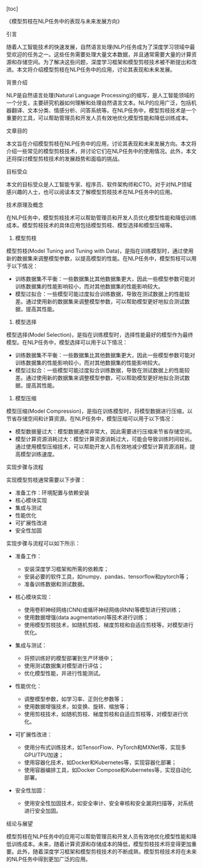 
[toc]                    
                
                
《模型剪枝在NLP任务中的表现与未来发展方向》

引言

随着人工智能技术的快速发展，自然语言处理(NLP)任务成为了深度学习领域中最受欢迎的任务之一。这些任务需要处理大量文本数据，并且通常需要大量的计算资源和存储空间。为了解决这些问题，深度学习框架和模型剪枝技术被不断提出和改进。本文将介绍模型剪枝在NLP任务中的应用，讨论其表现和未来发展。

背景介绍

NLP是自然语言处理(Natural Language Processing)的缩写，是人工智能领域的一个分支，主要研究机器如何理解和处理自然语言文本。NLP的应用广泛，包括机器翻译、文本分类、情感分析、问答系统等。在NLP任务中，模型剪枝技术是一个重要的工具，可以帮助管理员和开发人员有效地优化模型性能和降低训练成本。

文章目的

本文旨在介绍模型剪枝在NLP任务中的应用，讨论其表现和未来发展方向。本文将介绍一些常见的模型剪枝技术，并讨论它们在NLP任务中的使用情况。此外，本文还将探讨模型剪枝技术的发展趋势和面临的挑战。

目标受众

本文的目标受众是人工智能专家、程序员、软件架构师和CTO。对于对NLP领域感兴趣的人士，也可以阅读本文了解模型剪枝技术在NLP任务中的应用。

技术原理及概念

在NLP任务中，模型剪枝技术可以帮助管理员和开发人员优化模型性能和降低训练成本。模型剪枝技术的具体应用包括模型剪枝、模型选择和模型压缩等。

1. 模型剪枝

模型剪枝(Model Tuning and Tuning with Data)，是指在训练模型时，通过使用新的数据集来调整模型参数，以提高模型的性能。在NLP任务中，模型剪枝可以用于以下情况：

- 训练数据集不平衡：一些数据集比其他数据集更大，因此一些模型参数可能对训练数据集的性能影响较小，而对其他数据集的性能影响较大。
- 模型过拟合：一些模型可能过度拟合训练数据，导致在测试数据上的性能较差。通过使用新的数据集来调整模型参数，可以帮助模型更好地拟合测试数据，提高其性能。

1. 模型选择

模型选择(Model Selection)，是指在训练模型时，选择性能最好的模型作为最终模型。在NLP任务中，模型选择可以用于以下情况：

- 训练数据集不平衡：一些数据集比其他数据集更大，因此一些模型参数可能对训练数据集的性能影响较小，而对其他数据集的性能影响较大。
- 模型过拟合：一些模型可能过度拟合训练数据，导致在测试数据上的性能较差。通过使用新的数据集来调整模型参数，可以帮助模型更好地拟合测试数据，提高其性能。

1. 模型压缩

模型压缩(Model Compression)，是指在训练模型时，将模型数据进行压缩，以节省存储空间和计算资源。在NLP任务中，模型压缩可以用于以下情况：

- 模型数据量过大：模型数据通常非常大，因此需要进行压缩来节省存储空间。
- 模型计算资源消耗过大：模型计算资源消耗过大，可能会导致训练时间较长。通过使用模型压缩技术，可以帮助开发人员有效地减少模型计算资源消耗，提高模型训练速度。

实现步骤与流程

实现模型剪枝通常需要以下步骤：

- 准备工作：环境配置与依赖安装
- 核心模块实现
- 集成与测试
- 性能优化
- 可扩展性改进
- 安全性加固

实现步骤与流程可以如下所示：

- 准备工作：

   - 安装深度学习框架和所需的依赖库；
   - 安装必要的软件工具，如numpy、pandas、tensorflow和pytorch等；
   - 准备训练数据和测试数据。

- 核心模块实现：

   - 使用卷积神经网络(CNN)或循环神经网络(RNN)等模型进行预训练；
   - 使用数据增强(data augmentation)等技术进行训练；
   - 使用模型剪枝技术，如随机剪枝、梯度剪枝和自适应剪枝等，对模型进行优化。

- 集成与测试：

   - 将预训练好的模型部署到生产环境中；
   - 使用测试数据集对模型进行评估；
   - 优化模型性能，并进行性能测试。

- 性能优化：

   - 调整模型参数，如学习率、正则化参数等；
   - 使用数据增强技术，如变换、旋转、缩放等；
   - 使用剪枝技术，如随机剪枝、梯度剪枝和自适应剪枝等，对模型进行优化。

- 可扩展性改进：

   - 使用分布式训练技术，如TensorFlow、PyTorch和MXNet等，实现多GPU/TPU加速；
   - 使用容器化技术，如Docker和Kubernetes等，实现容器化部署；
   - 使用容器编排工具，如Docker Compose和Kubernetes等，实现自动化部署。

- 安全性加固：

   - 使用安全性加固技术，如安全审计、安全审核和安全漏洞扫描等，对系统进行安全加固。

结论与展望

模型剪枝在NLP任务中的应用可以帮助管理员和开发人员有效地优化模型性能和降低训练成本。未来，随着计算资源和存储成本的降低，模型剪枝技术将变得更加重要。此外，随着深度学习框架和模型剪枝技术的不断成熟，模型剪枝技术将在未来的NLP任务中得到更加广泛的应用。

